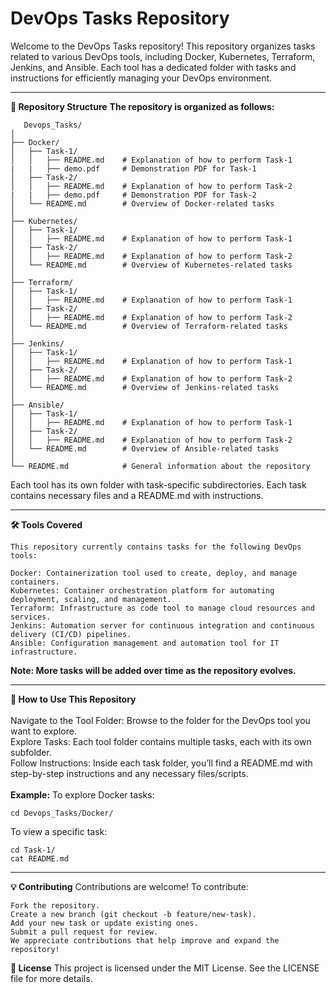 # DevOps Tasks Repository

Welcome to the DevOps Tasks repository! This repository organizes tasks related to various DevOps tools, including Docker, Kubernetes, Terraform, Jenkins, and Ansible. Each tool has a dedicated folder with tasks and instructions for efficiently managing your DevOps environment.

---
**📁 Repository Structure**
**The repository is organized as follows:**

       Devops_Tasks/
    │
    ├── Docker/
    │   ├── Task-1/
    │   │   ├── README.md    # Explanation of how to perform Task-1
    |   |   ├── demo.pdf     # Demonstration PDF for Task-1        
    │   ├── Task-2/
    │   │   ├── README.md    # Explanation of how to perform Task-2
    |   |   ├── demo.pdf     # Demonstration PDF for Task-2 
    │   └── README.md        # Overview of Docker-related tasks
    │
    ├── Kubernetes/
    │   ├── Task-1/
    │   │   ├── README.md    # Explanation of how to perform Task-1
    │   ├── Task-2/
    │   │   ├── README.md    # Explanation of how to perform Task-2
    │   └── README.md        # Overview of Kubernetes-related tasks
    │
    ├── Terraform/
    │   ├── Task-1/
    │   │   ├── README.md    # Explanation of how to perform Task-1
    │   ├── Task-2/
    │   │   ├── README.md    # Explanation of how to perform Task-2
    │   └── README.md        # Overview of Terraform-related tasks
    │
    ├── Jenkins/
    │   ├── Task-1/
    │   │   ├── README.md    # Explanation of how to perform Task-1
    │   ├── Task-2/
    │   │   ├── README.md    # Explanation of how to perform Task-2
    │   └── README.md        # Overview of Jenkins-related tasks
    │
    ├── Ansible/
    │   ├── Task-1/
    │   │   ├── README.md    # Explanation of how to perform Task-1
    │   ├── Task-2/
    │   │   ├── README.md    # Explanation of how to perform Task-2
    │   └── README.md        # Overview of Ansible-related tasks
    │
    └── README.md            # General information about the repository

    
Each tool has its own folder with task-specific subdirectories.
Each task contains necessary files and a README.md with instructions.

---
**🛠 Tools Covered**

    This repository currently contains tasks for the following DevOps tools:
    
    Docker: Containerization tool used to create, deploy, and manage containers.
    Kubernetes: Container orchestration platform for automating deployment, scaling, and management.
    Terraform: Infrastructure as code tool to manage cloud resources and services.
    Jenkins: Automation server for continuous integration and continuous delivery (CI/CD) pipelines.
    Ansible: Configuration management and automation tool for IT infrastructure.

   
**Note: More tasks will be added over time as the repository evolves.**


---

**🚀 How to Use This Repository**<br>
<br>
Navigate to the Tool Folder: Browse to the folder for the DevOps tool you want to explore.<br>
Explore Tasks: Each tool folder contains multiple tasks, each with its own subfolder.<br>
Follow Instructions: Inside each task folder, you’ll find a README.md with step-by-step instructions and any necessary files/scripts.
<br><br>
**Example:**
To explore Docker tasks:

    cd Devops_Tasks/Docker/
To view a specific task:


    cd Task-1/
    cat README.md

---
**💡 Contributing**
Contributions are welcome! To contribute:

    Fork the repository.
    Create a new branch (git checkout -b feature/new-task).
    Add your new task or update existing ones.
    Submit a pull request for review.
    We appreciate contributions that help improve and expand the repository!

**📝 License**
This project is licensed under the MIT License. See the LICENSE file for more details.
